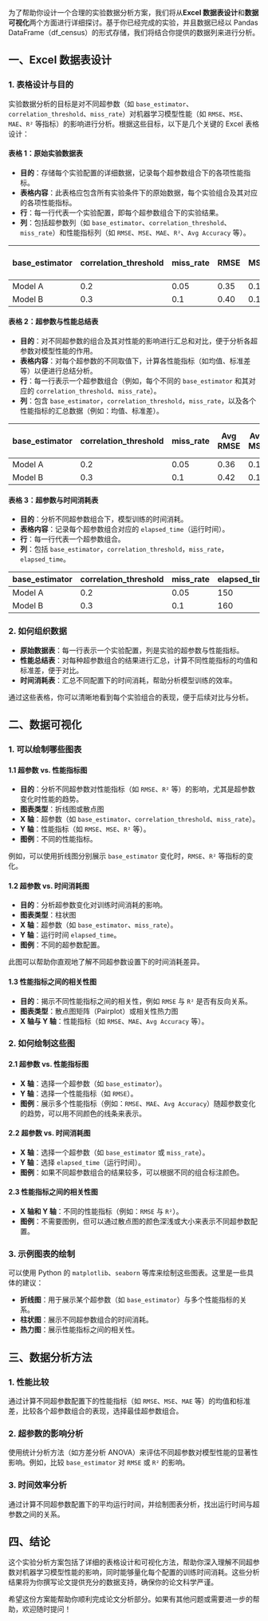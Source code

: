 为了帮助你设计一个合理的实验数据分析方案，我们将从**Excel 数据表设计**和**数据可视化**两个方面进行详细探讨。基于你已经完成的实验，并且数据已经以 Pandas DataFrame（df_census）的形式存储，我们将结合你提供的数据列来进行分析。

## 一、Excel 数据表设计

### 1. 表格设计与目的
实验数据分析的目标是对不同超参数（如 `base_estimator`、`correlation_threshold`、`miss_rate`）对机器学习模型性能（如 `RMSE`、`MSE`、`MAE`、`R²` 等指标）的影响进行分析。根据这些目标，以下是几个关键的 Excel 表格设计：

#### 表格 1：**原始实验数据表**
- **目的**：存储每个实验配置的详细数据，记录每个超参数组合下的各项性能指标。
- **表格内容**：此表格应包含所有实验条件下的原始数据，每个实验组合及其对应的各项性能指标。
- **行**：每一行代表一个实验配置，即每个超参数组合下的实验结果。
- **列**：包括超参数列（如 `base_estimator`、`correlation_threshold`、`miss_rate`）和性能指标列（如 `RMSE`、`MSE`、`MAE`、`R²`、`Avg Accuracy` 等）。

| base_estimator | correlation_threshold | miss_rate | RMSE | MSE  | MAE  | R²   | Avg Accuracy | Avg Precision | Avg Recall | Avg F1-score | elapsed_time |
| -------------- | --------------------- | --------- | ---- | ---- | ---- | ---- | ------------ | ------------- | ---------- | ------------ | ------------ |
| Model A        | 0.2                   | 0.05      | 0.35 | 0.15 | 0.28 | 0.85 | 0.92         | 0.89          | 0.88       | 0.88         | 150          |
| Model B        | 0.3                   | 0.1       | 0.40 | 0.16 | 0.30 | 0.82 | 0.90         | 0.85          | 0.87       | 0.86         | 160          |

#### 表格 2：**超参数与性能总结表**
- **目的**：对不同超参数的组合及其对性能的影响进行汇总和对比，便于分析各超参数对模型性能的作用。
- **表格内容**：对每个超参数的不同取值下，计算各性能指标（如均值、标准差等）以便进行总结分析。
- **行**：每一行表示一个超参数组合（例如，每个不同的 `base_estimator` 和其对应的 `correlation_threshold`、`miss_rate`）。
- **列**：包含 `base_estimator`，`correlation_threshold`，`miss_rate`，以及各个性能指标的汇总数据（例如：均值、标准差）。

| base_estimator | correlation_threshold | miss_rate | Avg RMSE | Avg MSE | Avg MAE | Avg R² | Avg Accuracy | Avg Precision | Avg Recall | Avg F1-score |
| -------------- | --------------------- | --------- | -------- | ------- | ------- | ------ | ------------ | ------------- | ---------- | ------------ |
| Model A        | 0.2                   | 0.05      | 0.36     | 0.14    | 0.28    | 0.85   | 0.91         | 0.87          | 0.89       | 0.88         |
| Model B        | 0.3                   | 0.1       | 0.42     | 0.17    | 0.31    | 0.82   | 0.89         | 0.83          | 0.86       | 0.85         |

#### 表格 3：**超参数与时间消耗表**
- **目的**：分析不同超参数组合下，模型训练的时间消耗。
- **表格内容**：记录每个超参数组合对应的 `elapsed_time`（运行时间）。
- **行**：每一行代表一个超参数组合。
- **列**：包括 `base_estimator`，`correlation_threshold`，`miss_rate`，`elapsed_time`。

| base_estimator | correlation_threshold | miss_rate | elapsed_time |
| -------------- | --------------------- | --------- | ------------ |
| Model A        | 0.2                   | 0.05      | 150          |
| Model B        | 0.3                   | 0.1       | 160          |

### 2. 如何组织数据
- **原始数据表**：每一行表示一个实验配置，列是实验的超参数与性能指标。
- **性能总结表**：对每种超参数组合的结果进行汇总，计算不同性能指标的均值和标准差，便于对比。
- **时间消耗表**：汇总不同配置下的时间消耗，帮助分析模型训练的效率。

通过这些表格，你可以清晰地看到每个实验组合的表现，便于后续对比与分析。

## 二、数据可视化

### 1. 可以绘制哪些图表

#### 1.1 **超参数 vs. 性能指标图**
- **目的**：分析不同超参数对性能指标（如 `RMSE`、`R²` 等）的影响，尤其是超参数变化时性能的趋势。
- **图表类型**：折线图或散点图
- **X 轴**：超参数（如 `base_estimator`、`correlation_threshold`、`miss_rate`）。
- **Y 轴**：性能指标（如 `RMSE`、`MSE`、`R²` 等）。
- **图例**：不同的性能指标。

例如，可以使用折线图分别展示 `base_estimator` 变化时，`RMSE`、`R²` 等指标的变化。

#### 1.2 **超参数 vs. 时间消耗图**
- **目的**：分析超参数变化对训练时间消耗的影响。
- **图表类型**：柱状图
- **X 轴**：超参数（如 `base_estimator`、`miss_rate`）。
- **Y 轴**：运行时间 `elapsed_time`。
- **图例**：不同的超参数配置。

此图可以帮助你直观地了解不同超参数设置下的时间消耗差异。

#### 1.3 **性能指标之间的相关性图**
- **目的**：揭示不同性能指标之间的相关性，例如 `RMSE` 与 `R²` 是否有反向关系。
- **图表类型**：散点图矩阵（Pairplot）或相关性热力图
- **X 轴与 Y 轴**：性能指标（如 `RMSE`、`MAE`、`Avg Accuracy` 等）。

### 2. 如何绘制这些图

#### 2.1 **超参数 vs. 性能指标图**
- **X 轴**：选择一个超参数（如 `base_estimator`）。
- **Y 轴**：选择一个性能指标（如 `RMSE`）。
- **图例**：展示多个性能指标（例如：`RMSE`、`MAE`、`Avg Accuracy`）随超参数变化的趋势，可以用不同颜色的线条来表示。

#### 2.2 **超参数 vs. 时间消耗图**
- **X 轴**：选择一个超参数（如 `base_estimator` 或 `miss_rate`）。
- **Y 轴**：选择 `elapsed_time`（运行时间）。
- **图例**：如果不同超参数组合的结果较多，可以根据不同的组合标注颜色。

#### 2.3 **性能指标之间的相关性图**
- **X 轴和 Y 轴**：不同的性能指标（例如：`RMSE` 与 `R²`）。
- **图例**：不需要图例，但可以通过散点图的颜色深浅或大小来表示不同超参数配置。

### 3. 示例图表的绘制
可以使用 Python 的 `matplotlib`、`seaborn` 等库来绘制这些图表。这里是一些具体的建议：
- **折线图**：用于展示某个超参数（如 `base_estimator`）与多个性能指标的关系。
- **柱状图**：展示不同超参数组合的时间消耗。
- **热力图**：展示性能指标之间的相关性。

## 三、数据分析方法

### 1. 性能比较
通过计算不同超参数配置下的性能指标（如 `RMSE`、`MSE`、`MAE` 等）的均值和标准差，比较各个超参数组合的表现，选择最佳超参数组合。

### 2. 超参数的影响分析
使用统计分析方法（如方差分析 ANOVA）来评估不同超参数对模型性能的显著性影响。例如，比较 `base_estimator` 对 `RMSE` 或 `R²` 的影响。

### 3. 时间效率分析
通过计算不同超参数配置下的平均运行时间，并绘制图表分析，找出运行时间与超参数之间的关系。

## 四、结论

这个实验分析方案包括了详细的表格设计和可视化方法，帮助你深入理解不同超参数对机器学习模型性能的影响，同时能够量化每个配置的训练时间消耗。这些分析结果将为你撰写论文提供充分的数据支持，确保你的论文科学严谨。

希望这份方案能帮助你顺利完成论文分析部分。如果有其他问题或需要进一步的帮助，欢迎随时提问！
